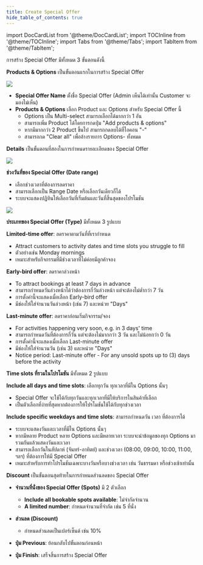 ```yaml
---
title: Create Special Offer
hide_table_of_contents: true
---
```


import DocCardList from '@theme/DocCardList';
import TOCInline from '@theme/TOCInline';
import Tabs from '@theme/Tabs';
import TabItem from '@theme/TabItem';

<TabItem value="Action">

การสร้าง Special Offer มีทั้งหมด 3 ขั้นตอนดังนี้

<Tabs>
<TabItem value="Step1" label="Products & Options" default>

**Products & Options** เป็นขั้นตอนแรกในการสร้าง Special Offer

![](/img/Create-SpecialOffer.png)

- **Special Offer Name** ตั้งชื่อ Special Offer (Admin เห็นได้เท่านั้น Customer จะมองไม่เห็น)
- **Products & Options** เลือก Product และ Options สำหรับ Special Offer นี้
  - Options เป็น Multi-select สามารถเลือกได้มากกว่า 1 อัน
  - สามารถเพิ่ม Product ได้โดยการกดปุ่ม "Add products & options"
  - หากมีมากกว่า 2 Product ขึ้นไป สามารถกดลบได้ที่ไอคอน "-" 
  - สามารถกด "Clear all" เพื่อล้างรายการ Options- ทั้งหมด

</TabItem>

<TabItem value="Step2" label="Details">

**Details** เป็นขั้นตอนที่สองในการกำหนดรายละเอียดของ Special Offer

![](/img/Details-SpecialOffer.png)

<Tabs>
<TabItem value="DateRange" label="Date" default>

**ช่วงวันที่ของ Special Offer (Date range)** 
- เลือกช่วงเวลาที่ต้องการลดราคา
- สามารถเลือกเป็น Range Date หรือเลือกวันเดียวก็ได้
- ระบบจะแสดงปฏิทินให้เลือกวันที่เริ่มต้นและวันที่สิ้นสุดของโปรโมชัน

![](/img/Date-SpecialOffer.png)

</TabItem>

<TabItem value="TypeOptions" label="Type of Special Offer">

**ประเภทของ Special Offer (Type)** มีทั้งหมด 3 รูปแบบ

<Tabs>
<TabItem value="Limited" label="Limited-time offer" default>

**Limited-time offer**: ลดราคาตามวันที่ที่เรากำหนด
- Attract customers to activity dates and time slots you struggle to fill
- ตัวอย่างเช่น Monday mornings
- เหมาะสำหรับกิจกรรมที่มีช่วงเวลาที่ไม่ค่อยมีลูกค้าจอง

<!-- ![](/img/Limited-time-offer.jpeg) -->

</TabItem>

<TabItem value="Early" label="Early-bird offer">

**Early-bird offer**: ลดราคาล่วงหน้า
- To attract bookings at least 7 days in advance
- สามารถกำหนดวันล่วงหน้าได้ว่าต้องการกี่วันล่วงหน้า แต่จะต้องไม่ต่ำกว่า 7 วัน
- การตั้งค่านี้จะแสดงเมื่อเลือก Early-bird offer
- มีช่องให้ใส่จำนวนวันล่วงหน้า (เช่น 7) และหน่วย "Days"

<!-- ![](/img/Early-bird-offer.jpeg) -->

</TabItem>

<TabItem value="Last" label="Last-minute offer">

**Last-minute offer**: ลดราคาก่อนเริ่มกิจกรรม/จอง
- For activities happening very soon, e.g. in 3 days' time
- สามารถกำหนดวันที่ต้องการกี่วัน แต่จะต้องไม่มากกว่า 3 วัน และไม่น้อยกว่า 0 วัน
- การตั้งค่านี้จะแสดงเมื่อเลือก Last-minute offer
- มีช่องให้ใส่จำนวนวัน (เช่น 3) และหน่วย "Days"
- Notice period: Last-minute offer - For any unsold spots up to (3) days before the activity

<!-- ![](/img/Last-minute-offer.jpeg) -->

</TabItem>
</Tabs>

</TabItem>

<TabItem value="TimeSlots" label="Time Slots">

**Time slots ที่รวมในโปรโมชัน** มีทั้งหมด 2 รูปแบบ

<Tabs>
<TabItem value="AllTimeSlots" label="All Time Slots" default>

**Include all days and time slots**: เลือกทุกวัน ทุกเวลาที่มีใน Options นั้นๆ
- Special Offer จะใช้ได้กับทุกวันและทุกเวลาที่มีให้บริการในสินค้าที่เลือก
- เป็นตัวเลือกที่ง่ายที่สุดหากต้องการให้โปรโมชันใช้ได้กับทุกช่วงเวลา

<!-- ![](/img/All-time-slots.jpeg) -->

</TabItem>

<TabItem value="SpecificTimeSlots" label="Specific Time Slots">

**Include specific weekdays and time slots**: สามารถกำหนดวัน เวลา ที่ต้องการได้
- ระบบจะแสดงวันและเวลาที่มีใน Options นั้นๆ
- หากมีหลาย Product หลาย Options และมีหลายเวลา ระบบจะนำข้อมูลของทุก Options มารวมกันแล้วแสดงวันและเวลา
- สามารถเลือกวันในสัปดาห์ (จันทร์-อาทิตย์) และช่วงเวลา (08:00, 09:00, 10:00, 11:00, ฯลฯ) ที่ต้องการให้มี Special Offer
- เหมาะสำหรับการทำโปรโมชันเฉพาะบางวันหรือบางช่วงเวลา เช่น วันธรรมดา หรือช่วงเช้าเท่านั้น

<!-- ![](/img/Set-Time-Slot-Option.jpeg) -->

</TabItem>
</Tabs>

</TabItem>
</Tabs>

</TabItem>

<TabItem value="Step3" label="Discount">

**Discount** เป็นขั้นตอนสุดท้ายในการกำหนดส่วนลดของ Special Offer

<!-- ![](/img/Create-SpecialOffer-Step3.jpeg) -->

- **จำนวนที่นั่งของ Special Offer (Spots)** มี 2 ตัวเลือก
  - **Include all bookable spots available**: ไม่จำกัดจำนวน
  - **A limited number**: กำหนดจำนวนที่จำกัด เช่น 5 ที่นั่ง

- **ส่วนลด (Discount)** 
  - กำหนดส่วนลดเป็นเปอร์เซ็นต์ เช่น 10%

- **ปุ่ม Previous**: ย้อนกลับไปขั้นตอนก่อนหน้า
- **ปุ่ม Finish**: เสร็จสิ้นการสร้าง Special Offer

</TabItem>
</Tabs>

</TabItem>
